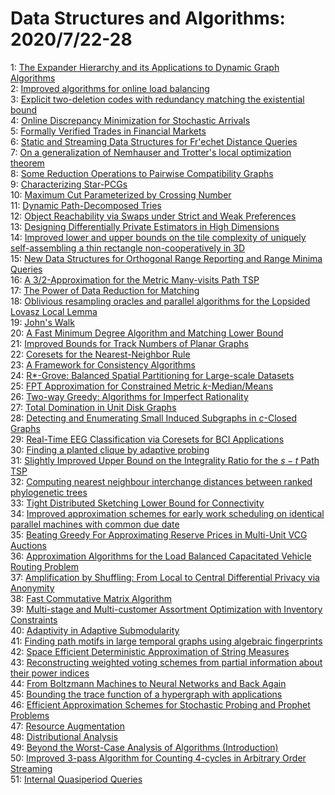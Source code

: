 # Data Structures and Algorithms: 2020/7/22-28  
1: [The Expander Hierarchy and its Applications to Dynamic Graph Algorithms](https://doi.org/10.48550/arXiv.2005.02369)  
2: [Improved algorithms for online load balancing](https://doi.org/10.48550/arXiv.2007.07515)  
3: [Explicit two-deletion codes with redundancy matching the existential  bound](https://doi.org/10.48550/arXiv.2007.10592)  
4: [Online Discrepancy Minimization for Stochastic Arrivals](https://doi.org/10.48550/arXiv.2007.10622)  
5: [Formally Verified Trades in Financial Markets](https://doi.org/10.48550/arXiv.2007.10805)  
6: [Static and Streaming Data Structures for Fr\'echet Distance Queries](https://doi.org/10.48550/arXiv.2007.10898)  
7: [On a generalization of Nemhauser and Trotter's local optimization  theorem](https://doi.org/10.48550/arXiv.1601.00164)  
8: [Some Reduction Operations to Pairwise Compatibility Graphs](https://doi.org/10.48550/arXiv.1804.02887)  
9: [Characterizing Star-PCGs](https://doi.org/10.48550/arXiv.1804.02895)  
10: [Maximum Cut Parameterized by Crossing Number](https://doi.org/10.48550/arXiv.1903.06061)  
11: [Dynamic Path-Decomposed Tries](https://doi.org/10.48550/arXiv.1906.06015)  
12: [Object Reachability via Swaps under Strict and Weak Preferences](https://doi.org/10.48550/arXiv.1909.07557)  
13: [Designing Differentially Private Estimators in High Dimensions](https://doi.org/10.48550/arXiv.2006.01944)  
14: [Improved lower and upper bounds on the tile complexity of uniquely  self-assembling a thin rectangle non-cooperatively in 3D](https://doi.org/10.48550/arXiv.2007.11093)  
15: [New Data Structures for Orthogonal Range Reporting and Range Minima  Queries](https://doi.org/10.48550/arXiv.2007.11094)  
16: [A 3/2-Approximation for the Metric Many-visits Path TSP](https://doi.org/10.48550/arXiv.2007.11389)  
17: [The Power of Data Reduction for Matching](https://doi.org/10.48550/arXiv.1609.08879)  
18: [Oblivious resampling oracles and parallel algorithms for the Lopsided  Lovasz Local Lemma](https://doi.org/10.48550/arXiv.1702.02547)  
19: [John's Walk](https://doi.org/10.48550/arXiv.1803.02032)  
20: [A Fast Minimum Degree Algorithm and Matching Lower Bound](https://doi.org/10.48550/arXiv.1907.12119)  
21: [Improved Bounds for Track Numbers of Planar Graphs](https://doi.org/10.48550/arXiv.1910.14153)  
22: [Coresets for the Nearest-Neighbor Rule](https://doi.org/10.48550/arXiv.2002.06650)  
23: [A Framework for Consistency Algorithms](https://doi.org/10.48550/arXiv.2007.11398)  
24: [R*-Grove: Balanced Spatial Partitioning for Large-scale Datasets](https://doi.org/10.48550/arXiv.2007.11651)  
25: [FPT Approximation for Constrained Metric $k$-Median/Means](https://doi.org/10.48550/arXiv.2007.11773)  
26: [Two-way Greedy: Algorithms for Imperfect Rationality](https://doi.org/10.48550/arXiv.2007.11868)  
27: [Total Domination in Unit Disk Graphs](https://doi.org/10.48550/arXiv.2007.11997)  
28: [Detecting and Enumerating Small Induced Subgraphs in $c$-Closed Graphs](https://doi.org/10.48550/arXiv.2007.12077)  
29: [Real-Time EEG Classification via Coresets for BCI Applications](https://doi.org/10.48550/arXiv.1901.00512)  
30: [Finding a planted clique by adaptive probing](https://doi.org/10.48550/arXiv.1903.12050)  
31: [Slightly Improved Upper Bound on the Integrality Ratio for the $s-t$  Path TSP](https://doi.org/10.48550/arXiv.2004.07217)  
32: [Computing nearest neighbour interchange distances between ranked  phylogenetic trees](https://doi.org/10.48550/arXiv.2007.12307)  
33: [Tight Distributed Sketching Lower Bound for Connectivity](https://doi.org/10.48550/arXiv.2007.12323)  
34: [Improved approximation schemes for early work scheduling on identical  parallel machines with common due date](https://doi.org/10.48550/arXiv.2007.12388)  
35: [Beating Greedy For Approximating Reserve Prices in Multi-Unit VCG  Auctions](https://doi.org/10.48550/arXiv.2007.12653)  
36: [Approximation Algorithms for the Load Balanced Capacitated Vehicle  Routing Problem](https://doi.org/10.48550/arXiv.1309.1846)  
37: [Amplification by Shuffling: From Local to Central Differential Privacy  via Anonymity](https://doi.org/10.48550/arXiv.1811.12469)  
38: [Fast Commutative Matrix Algorithm](https://doi.org/10.48550/arXiv.1904.07683)  
39: [Multi-stage and Multi-customer Assortment Optimization with Inventory  Constraints](https://doi.org/10.48550/arXiv.1908.09808)  
40: [Adaptivity in Adaptive Submodularity](https://doi.org/10.48550/arXiv.1911.03620)  
41: [Finding path motifs in large temporal graphs using algebraic  fingerprints](https://doi.org/10.48550/arXiv.2001.07158)  
42: [Space Efficient Deterministic Approximation of String Measures](https://doi.org/10.48550/arXiv.2002.08498)  
43: [Reconstructing weighted voting schemes from partial information about  their power indices](https://doi.org/10.48550/arXiv.2007.09599)  
44: [From Boltzmann Machines to Neural Networks and Back Again](https://doi.org/10.48550/arXiv.2007.12815)  
45: [Bounding the trace function of a hypergraph with applications](https://doi.org/10.48550/arXiv.2007.13016)  
46: [Efficient Approximation Schemes for Stochastic Probing and Prophet  Problems](https://doi.org/10.48550/arXiv.2007.13121)  
47: [Resource Augmentation](https://doi.org/10.48550/arXiv.2007.13234)  
48: [Distributional Analysis](https://doi.org/10.48550/arXiv.2007.13240)  
49: [Beyond the Worst-Case Analysis of Algorithms (Introduction)](https://doi.org/10.48550/arXiv.2007.13241)  
50: [Improved 3-pass Algorithm for Counting 4-cycles in Arbitrary Order  Streaming](https://doi.org/10.48550/arXiv.2007.13466)  
51: [Internal Quasiperiod Queries](https://doi.org/10.48550/arXiv.2007.13471)  